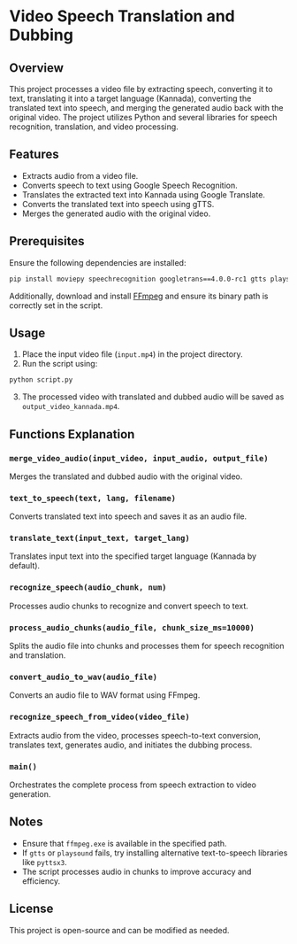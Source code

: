 # Video Speech Translation and Dubbing

## Overview
This project processes a video file by extracting speech, converting it to text, translating it into a target language (Kannada), converting the translated text into speech, and merging the generated audio back with the original video. The project utilizes Python and several libraries for speech recognition, translation, and video processing.

## Features
- Extracts audio from a video file.
- Converts speech to text using Google Speech Recognition.
- Translates the extracted text into Kannada using Google Translate.
- Converts the translated text into speech using gTTS.
- Merges the generated audio with the original video.

## Prerequisites
Ensure the following dependencies are installed:

```sh
pip install moviepy speechrecognition googletrans==4.0.0-rc1 gtts playsound pydub
```

Additionally, download and install [FFmpeg](https://ffmpeg.org/download.html) and ensure its binary path is correctly set in the script.

## Usage

1. Place the input video file (`input.mp4`) in the project directory.
2. Run the script using:

```sh
python script.py
```

3. The processed video with translated and dubbed audio will be saved as `output_video_kannada.mp4`.

## Functions Explanation

### `merge_video_audio(input_video, input_audio, output_file)`
Merges the translated and dubbed audio with the original video.

### `text_to_speech(text, lang, filename)`
Converts translated text into speech and saves it as an audio file.

### `translate_text(input_text, target_lang)`
Translates input text into the specified target language (Kannada by default).

### `recognize_speech(audio_chunk, num)`
Processes audio chunks to recognize and convert speech to text.

### `process_audio_chunks(audio_file, chunk_size_ms=10000)`
Splits the audio file into chunks and processes them for speech recognition and translation.

### `convert_audio_to_wav(audio_file)`
Converts an audio file to WAV format using FFmpeg.

### `recognize_speech_from_video(video_file)`
Extracts audio from the video, processes speech-to-text conversion, translates text, generates audio, and initiates the dubbing process.

### `main()`
Orchestrates the complete process from speech extraction to video generation.

## Notes
- Ensure that `ffmpeg.exe` is available in the specified path.
- If `gtts` or `playsound` fails, try installing alternative text-to-speech libraries like `pyttsx3`.
- The script processes audio in chunks to improve accuracy and efficiency.

## License
This project is open-source and can be modified as needed.


